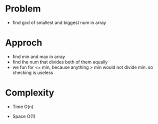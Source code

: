 # Problem
- find gcd of smallest and biggest num in array

# Approch
- find min and max in array
- find the num that divides both of them equally
- we fun for <= min, because anything > min would not divide min. so checking is useless
# Complexity
- Time O(n)

- Space O(1)